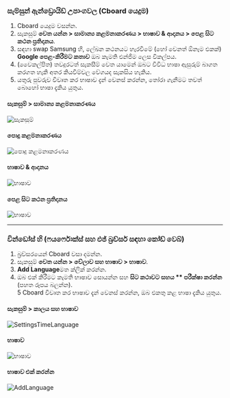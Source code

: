 ### සැම්සුන් ඇන්ඩ්‍රොයිඩ් උපාංගවල (Cboard යෙදුම)

1. Cboard යෙදුම වසන්න.
2. සැකසුම් **වෙත යන්න > සාමාන්‍ය කළමනාකරණය > භාෂාව & ආදානය > පෙළ සිට කථන ප්‍රතිදානය**.
3. සඳහා swap Samsung හි, ලේඛන කථනයට හැරවීමේ (හෝ වෙනත් ඕනෑම එකක්) **Google පෙළ-කිරීමට කතාව** ඔබ කැමති එන්ජිම ලෙස විකල්පය.
4. (වෛකල්පිත) තවදුරටත් සැකසීම් වෙත යාමෙන් ඔබට විවිධ භාෂා ඇසුරුම් බාගත කරගත හැකි අතර කියවීම්වල වේගයද සැකසිය හැකිය.
5. යතුරු පුවරුව විවෘත කර භාෂාව දැන් වෙනස් කරන්න, තෝරා ගැනීමට තවත් බොහෝ භාෂා දැකිය යුතුය.

#### සැකසුම් > සාමාන්‍ය කළමනාකරණය

![සැකසුම්](/images/moreLanguages/samsung_switch_tts_01.png "සැකසුම්")

#### පොදු කළමනාකරණය

![පොදු කළමනාකරණය](/images/moreLanguages/samsung_switch_tts_02.png "පොදු කළමනාකරණය")

#### භාෂාව & ආදානය

![භාෂාව](/images/moreLanguages/samsung_switch_tts_03.png "භාෂාව")

#### පෙළ සිට කථන ප්‍රතිදානය

![භාෂාව](/images/moreLanguages/samsung_switch_tts_04.png "පෙළ සිට කථන ප්‍රතිදානය")

---

### වින්ඩෝස් හි (ෆයර්ෆොක්ස් සහ එජ් බ්‍රව්සර් සඳහා කෝඩ් වෙබ්)

1. බ්‍රව්සරයෙන් Cboard වසා දමන්න.
2. සැකසුම් **වෙත යන්න > වේලාව සහ භාෂාව > භාෂාව**.
3. **Add Language**මත ක්ලික් කරන්න.
4. ඔබ එක් කිරීමට කැමති භාෂාව සොයන්න සහ **සිට කථාවට සහය ** පරීක්ෂා කරන්න** (පහත රූපය බලන්න).</li>
5 Cboard විවෘත කර භාෂාව දැන් වෙනස් කරන්න, ඔබ එකතු කළ භාෂා දැකිය යුතුය.</ol>

#### සැකසුම් > කාලය සහ භාෂාව

![SettingsTimeLanguage](/images/moreLanguages/windows_add_tts_01.png "සැකසීම්> කාලය සහ භාෂාව")

#### භාෂාව

![භාෂාව](/images/moreLanguages/windows_add_tts_02.png "භාෂාව")

#### භාෂාව එක් කරන්න

![AddLanguage](/images/moreLanguages/windows_add_tts_03.png "භාෂාව එක් කරන්න")
